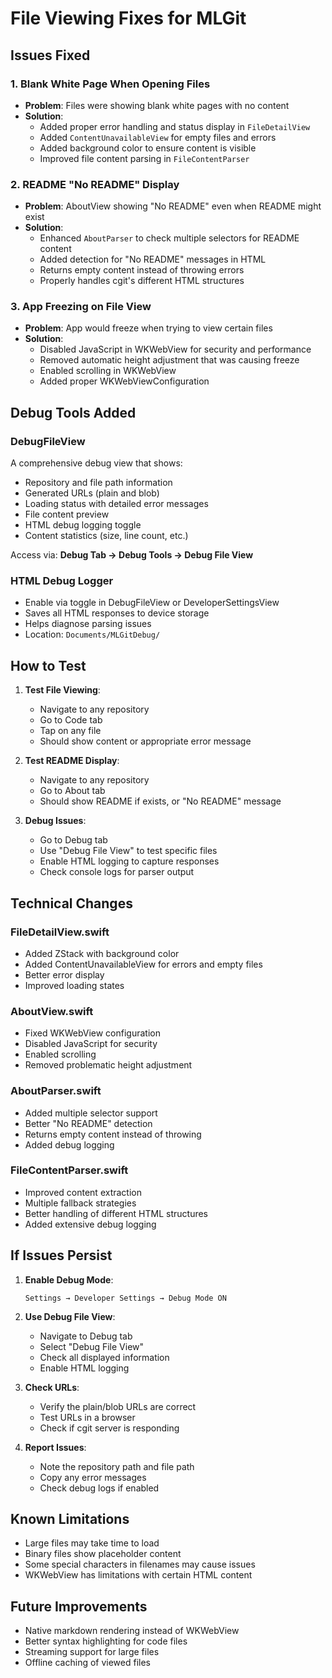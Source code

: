 # File Viewing Fixes for MLGit

## Issues Fixed

### 1. **Blank White Page When Opening Files**
- **Problem**: Files were showing blank white pages with no content
- **Solution**: 
  - Added proper error handling and status display in `FileDetailView`
  - Added `ContentUnavailableView` for empty files and errors
  - Added background color to ensure content is visible
  - Improved file content parsing in `FileContentParser`

### 2. **README "No README" Display**
- **Problem**: AboutView showing "No README" even when README might exist
- **Solution**:
  - Enhanced `AboutParser` to check multiple selectors for README content
  - Added detection for "No README" messages in HTML
  - Returns empty content instead of throwing errors
  - Properly handles cgit's different HTML structures

### 3. **App Freezing on File View**
- **Problem**: App would freeze when trying to view certain files
- **Solution**:
  - Disabled JavaScript in WKWebView for security and performance
  - Removed automatic height adjustment that was causing freeze
  - Enabled scrolling in WKWebView
  - Added proper WKWebViewConfiguration

## Debug Tools Added

### DebugFileView
A comprehensive debug view that shows:
- Repository and file path information
- Generated URLs (plain and blob)
- Loading status with detailed error messages
- File content preview
- HTML debug logging toggle
- Content statistics (size, line count, etc.)

Access via: **Debug Tab → Debug Tools → Debug File View**

### HTML Debug Logger
- Enable via toggle in DebugFileView or DeveloperSettingsView
- Saves all HTML responses to device storage
- Helps diagnose parsing issues
- Location: `Documents/MLGitDebug/`

## How to Test

1. **Test File Viewing**:
   - Navigate to any repository
   - Go to Code tab
   - Tap on any file
   - Should show content or appropriate error message

2. **Test README Display**:
   - Navigate to any repository
   - Go to About tab
   - Should show README if exists, or "No README" message

3. **Debug Issues**:
   - Go to Debug tab
   - Use "Debug File View" to test specific files
   - Enable HTML logging to capture responses
   - Check console logs for parser output

## Technical Changes

### FileDetailView.swift
- Added ZStack with background color
- Added ContentUnavailableView for errors and empty files
- Better error display
- Improved loading states

### AboutView.swift
- Fixed WKWebView configuration
- Disabled JavaScript for security
- Enabled scrolling
- Removed problematic height adjustment

### AboutParser.swift
- Added multiple selector support
- Better "No README" detection
- Returns empty content instead of throwing
- Added debug logging

### FileContentParser.swift
- Improved content extraction
- Multiple fallback strategies
- Better handling of different HTML structures
- Added extensive debug logging

## If Issues Persist

1. **Enable Debug Mode**:
   ```
   Settings → Developer Settings → Debug Mode ON
   ```

2. **Use Debug File View**:
   - Navigate to Debug tab
   - Select "Debug File View"
   - Check all displayed information
   - Enable HTML logging

3. **Check URLs**:
   - Verify the plain/blob URLs are correct
   - Test URLs in a browser
   - Check if cgit server is responding

4. **Report Issues**:
   - Note the repository path and file path
   - Copy any error messages
   - Check debug logs if enabled

## Known Limitations

- Large files may take time to load
- Binary files show placeholder content
- Some special characters in filenames may cause issues
- WKWebView has limitations with certain HTML content

## Future Improvements

- Native markdown rendering instead of WKWebView
- Better syntax highlighting for code files
- Streaming support for large files
- Offline caching of viewed files
